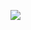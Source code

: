 ![](https://coding.net/u/hoteam/p/Cache/git/raw/master/2016/8/1/2A59C3AB4859CE5B8D533CE260A1A9A7.jpg)